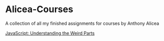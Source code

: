 # Alicea-Courses

A collection of all my finished assignments for courses by Anthony Alicea

[JavaScript: Understanding the Weird Parts
](https://www.udemy.com/understand-javascript/)